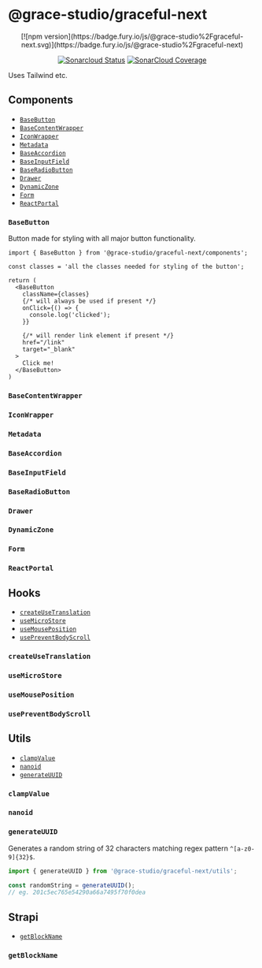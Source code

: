 # @grace-studio/graceful-next

<div align="center">
[![npm version](https://badge.fury.io/js/@grace-studio%2Fgraceful-next.svg)](https://badge.fury.io/js/@grace-studio%2Fgraceful-next)

[![Sonarcloud Status](https://sonarcloud.io/api/project_badges/measure?project=grace-studio_graceful-next&metric=alert_status)](https://sonarcloud.io/dashboard?id=grace-studio_graceful-next)
[![SonarCloud Coverage](https://sonarcloud.io/api/project_badges/measure?project=grace-studio_graceful-next&metric=coverage)](https://sonarcloud.io/component_measures/metric/coverage/list?id=grace-studio_graceful-next)

</div>

Uses Tailwind etc.

<!-- ## COMPONENTS ## -->

## Components

- [`BaseButton`](#basebutton)
- [`BaseContentWrapper`](#basecontentwrapper)
- [`IconWrapper`](#iconwrapper)
- [`Metadata`](#metadata)
- [`BaseAccordion`](#baseaccordion)
- [`BaseInputField`](#baseinputfield)
- [`BaseRadioButton`](#baseradiobutton)
- [`Drawer`](#drawer)
- [`DynamicZone`](#dynamiczone)
- [`Form`](#form)
- [`ReactPortal`](#reactportal)

### `BaseButton`

Button made for styling with all major button functionality.

```tsx
import { BaseButton } from '@grace-studio/graceful-next/components';

const classes = 'all the classes needed for styling of the button';

return (
  <BaseButton
    className={classes}
    {/* will always be used if present */}
    onClick={() => {
      console.log('clicked');
    }}

    {/* will render link element if present */}
    href="/link"
    target="_blank"
  >
    Click me!
  </BaseButton>
)

```

### `BaseContentWrapper`

### `IconWrapper`

### `Metadata`

### `BaseAccordion`

### `BaseInputField`

### `BaseRadioButton`

### `Drawer`

### `DynamicZone`

### `Form`

### `ReactPortal`

<!-- ## HOOKS ## -->

## Hooks

- [`createUseTranslation`](#createusetranslation)
- [`useMicroStore`](#usemicrostore)
- [`useMousePosition`](#usemouseposition)
- [`usePreventBodyScroll`](#usepreventbodyscroll)

### `createUseTranslation`

### `useMicroStore`

### `useMousePosition`

### `usePreventBodyScroll`

<!-- ## UTILS ## -->

## Utils

- [`clampValue`](#clampvalue)
- [`nanoid`](#nanoid)
- [`generateUUID`](#generateuuid)

### `clampValue`

### `nanoid`

### `generateUUID`

Generates a random string of 32 characters matching regex pattern `^[a-z0-9]{32}$`.

```ts
import { generateUUID } from '@grace-studio/graceful-next/utils';

const randomString = generateUUID();
// eg. 201c5ec765e54290a66a7495f70f0dea
```

<!-- STRAPI -->

## Strapi

- [`getBlockName`](#getblockname)

### `getBlockName`
